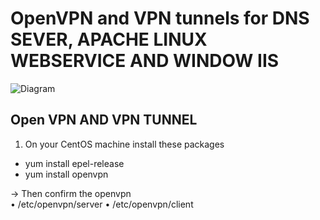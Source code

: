 # OpenVPN and VPN tunnels for DNS SEVER, APACHE LINUX WEBSERVICE AND WINDOW IIS

![Diagram](https://user-images.githubusercontent.com/71564211/139771535-af0a736f-1849-4ed7-b501-d42a88b067af.JPG)

## Open VPN AND VPN TUNNEL

1. On your CentOS machine install these packages
* yum install epel-release
*	yum install openvpn

-> Then confirm the openvpn  
•	/etc/openvpn/server
•	/etc/openvpn/client



